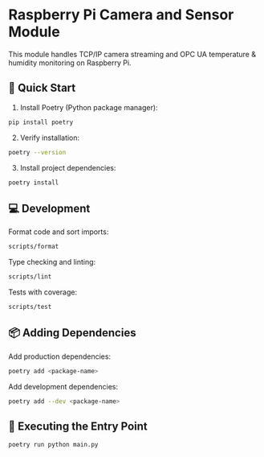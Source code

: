 # Raspberry Pi Camera and Sensor Module

This module handles TCP/IP camera streaming and OPC UA temperature & humidity monitoring on Raspberry Pi.

## 🚀 Quick Start

1. Install Poetry (Python package manager):
```bash
pip install poetry
```

2. Verify installation:
```bash
poetry --version
```

3. Install project dependencies:
```bash
poetry install
```

## 💻 Development

Format code and sort imports:
```bash
scripts/format
```

Type checking and linting:
```bash
scripts/lint
```

Tests with coverage:
```bash
scripts/test
```

## 📦 Adding Dependencies

Add production dependencies:
```bash
poetry add <package-name>
```

Add development dependencies:
```bash
poetry add --dev <package-name>
```

## 🔑 Executing the Entry Point

```bash
poetry run python main.py
```